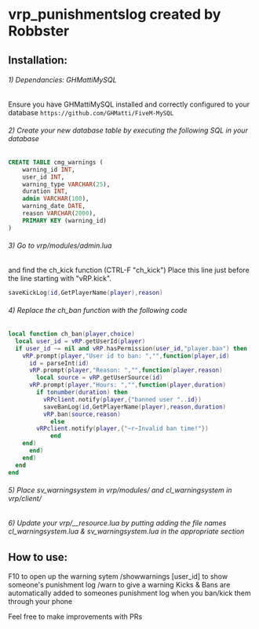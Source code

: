 # vrp_punishmentslog created by Robbster

## Installation:

###### 1) Dependancies: GHMattiMySQL

Ensure you have GHMattiMySQL installed and correctly configured to your database
```https://github.com/GHMatti/FiveM-MySQL```

###### 2) Create your new database table by executing the following SQL in your database

```SQL
CREATE TABLE cmg_warnings (
	warning_id INT,
	user_id INT,
	warning_type VARCHAR(25),
	duration INT,
	admin VARCHAR(100),
	warning_date DATE,
	reason VARCHAR(2000),
	PRIMARY KEY (warning_id)
)
```

###### 3) Go to vrp/modules/admin.lua 
and find the ch_kick function (CTRL-F "ch_kick")
Place this line just before the line starting with "vRP.kick".
```lua
saveKickLog(id,GetPlayerName(player),reason)
```


###### 4) Replace the ch_ban function with the following code

```lua
local function ch_ban(player,choice)
  local user_id = vRP.getUserId(player)
  if user_id ~= nil and vRP.hasPermission(user_id,"player.ban") then
    vRP.prompt(player,"User id to ban: ","",function(player,id)
      id = parseInt(id)
      vRP.prompt(player,"Reason: ","",function(player,reason)
        local source = vRP.getUserSource(id)
	  vRP.prompt(player,"Hours: ","",function(player,duration)
	    if tonumber(duration) then
	      vRPclient.notify(player,{"banned user "..id})
	      saveBanLog(id,GetPlayerName(player),reason,duration)
	      vRP.ban(source,reason)
    	    else
		vRPclient.notify(player,{"~r~Invalid ban time!"})
            end
	end)
      end)
    end)
  end
end
```

###### 5) Place sv_warningsystem in vrp/modules/ and cl_warningsystem in vrp/client/

###### 6) Update your vrp/__resource.lua by putting adding the file names cl_warningsystem.lua & sv_warningsystem.lua in the appropriate section

## How to use:

F10 to open up the warning sytem
/showwarnings [user_id] to show someone's punishment log
/warn to give a warning
Kicks & Bans are automatically added to someones punishment log when you ban/kick them through your phone

Feel free to make improvements with PRs


